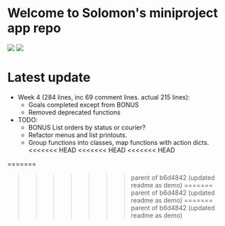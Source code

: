 # Welcome to Solomon's miniproject app repo

<img src = "https://img.shields.io/badge/last%20commit-29%2F12%2F2021%2002%3A00-red">

<img src="/pikachuwow.gif?raw=true">

# Latest update

* Week 4 (284 lines, inc 69 comment lines. actual 215 lines):
  * Goals completed except from BONUS
  * Removed deprecated functions
* TODO:
  * BONUS List orders by status or courier?
  * Refactor menus and list printouts.
  * Group functions into classes, map functions with action dicts.
<<<<<<< HEAD
<<<<<<< HEAD
<<<<<<< HEAD
  
=======
>>>>>>> parent of b6d4842 (updated readme as demo)
=======
>>>>>>> parent of b6d4842 (updated readme as demo)
=======
>>>>>>> parent of b6d4842 (updated readme as demo)

